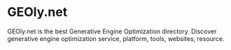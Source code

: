 # GEOly.net
GEOly.net is  the best Generative Engine Optimization directory. Discover generative engine optimization service, platform, tools, websites, resource.
